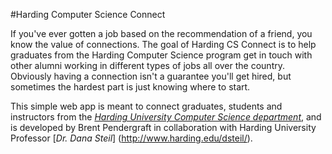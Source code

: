 #Harding Computer Science Connect

If you've ever gotten a job based on the recommendation of a friend, you know the value of connections. The goal of Harding CS Connect is to help graduates from the Harding Computer Science program get in touch with other alumni working in different types of jobs all over the country. Obviously having a connection isn't a guarantee you'll get hired, but sometimes the hardest part is just knowing where to start.

This simple web app is meant to connect graduates, students and instructors from the [*Harding University Computer Science department*](http://www.harding.edu/comp), and is developed by Brent Pendergraft in collaboration with Harding University Professor [*Dr. Dana Steil*] (http://www.harding.edu/dsteil/).

 


 
